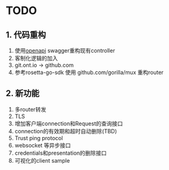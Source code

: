 # TODO

## 1. 代码重构

1. 使用[openapi](https://openapi-generator.tech/) swagger重构现有controller
2. 客制化逻辑的加入
3. git.ont.io -> github.com
4. 参考rosetta-go-sdk 使用 github.com/gorilla/mux 重构router

## 2. 新功能

1. 多router转发
2. TLS
3. 增加客户端connection和Request的查询接口
4. connection的有效期和超时自动删除(TBD)
5. Trust ping protocol
6. websocket 等异步接口
7. credentials和presentation的删除接口
8. 可视化的client sample

